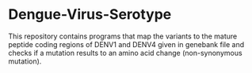 # Dengue-Virus-Serotype

This repository contains programs that map the variants to the mature peptide coding regions of DENV1 and DENV4 given in genebank file and checks if a mutation results to an amino acid change (non-synonymous mutation).
